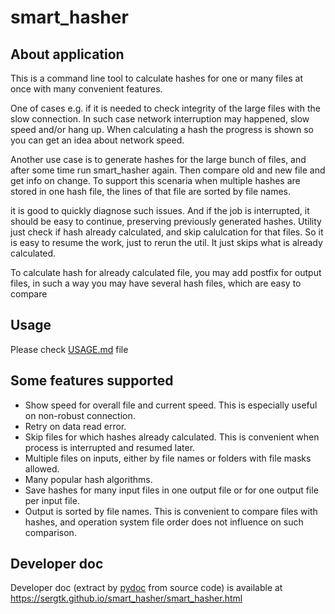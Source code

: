 # smart_hasher

## About application

This is a command line tool to calculate hashes for one or many files at once with many convenient features.

One of cases e.g. if it is needed to check integrity of the large files with the slow connection. In such case network interruption may happened, slow speed and/or hang up.
When calculating a hash the progress is shown so you can get an idea about network speed.

Another use case is to generate hashes for the large bunch of files, and after some time run smart_hasher again.
Then compare old and new file and get info on change.
To support this scenaria when multiple hashes are stored in one hash file, the lines of that file are sorted by file names.

it is good to quickly diagnose such issues. And if the job is interrupted, it should be easy to continue, preserving previously generated hashes.
Utility just check if hash already calculated, and skip calulcation for that files. So it is easy to resume the work, just to rerun the util. It just skips what is already calculated.

To calculate hash for already calculated file, you may add postfix for output files, in such a way you may have several hash files, which are easy to compare

## Usage

Please check [USAGE.md](USAGE.md) file

## Some features supported

* Show speed for overall file and current speed. This is especially useful on non-robust connection.
* Retry on data read error.
* Skip files for which hashes already calculated. This is convenient when process is interrupted and resumed later.
* Multiple files on inputs, either by file names or folders with file masks allowed.
* Many popular hash algorithms.
* Save hashes for many input files in one output file or for one output file per input file.
* Output is sorted by file names. This is convenient to compare files with hashes, and operation system file order does not influence on such comparison.

## Developer doc

Developer doc (extract by [pydoc](https://docs.python.org/3/library/pydoc.html) from source code) is available at <https://sergtk.github.io/smart_hasher/smart_hasher.html>
